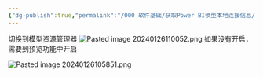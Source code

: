 ```yaml
---
{"dg-publish":true,"permalink":"/000 软件基础/获取Power BI模型本地连接信息/","tags":["基础"]}
---
```




切换到模型资源管理器
![Pasted image 20240126110052.png](/img/user/998%20%E9%99%84%E4%BB%B6/Pasted%20image%2020240126110052.png)
如果没有开启，需要到预览功能中开启

![Pasted image 20240126105851.png](/img/user/998%20%E9%99%84%E4%BB%B6/Pasted%20image%2020240126105851.png)